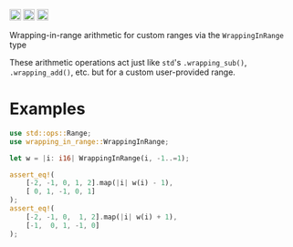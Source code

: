 [<img alt="github" src="https://img.shields.io/badge/github-nik-rev/wrapping-in-range-8da0cb?style=for-the-badge&labelColor=555555&logo=github" height="20">](https://github.com/nik-rev/wrapping-in-range)
[<img alt="crates.io" src="https://img.shields.io/crates/v/wrapping-in-range.svg?style=for-the-badge&color=fc8d62&logo=rust" height="20">](https://crates.io/crates/wrapping-in-range)
[<img alt="docs.rs" src="https://img.shields.io/badge/docs.rs-wrapping-in-range-66c2a5?style=for-the-badge&labelColor=555555&logo=docs.rs" height="20">](https://docs.rs/wrapping-in-range)

Wrapping-in-range arithmetic for custom ranges via the `WrappingInRange` type

These arithmetic operations act just like `std`'s `.wrapping_sub()`, `.wrapping_add()`, etc. but for a custom user-provided range.

# Examples

```rust
use std::ops::Range;
use wrapping_in_range::WrappingInRange;

let w = |i: i16| WrappingInRange(i, -1..=1);

assert_eq!(
    [-2, -1, 0, 1, 2].map(|i| w(i) - 1),
    [ 0, 1, -1, 0, 1]
);
assert_eq!(
    [-2, -1, 0,  1, 2].map(|i| w(i) + 1),
    [-1,  0, 1, -1, 0]
);
```
